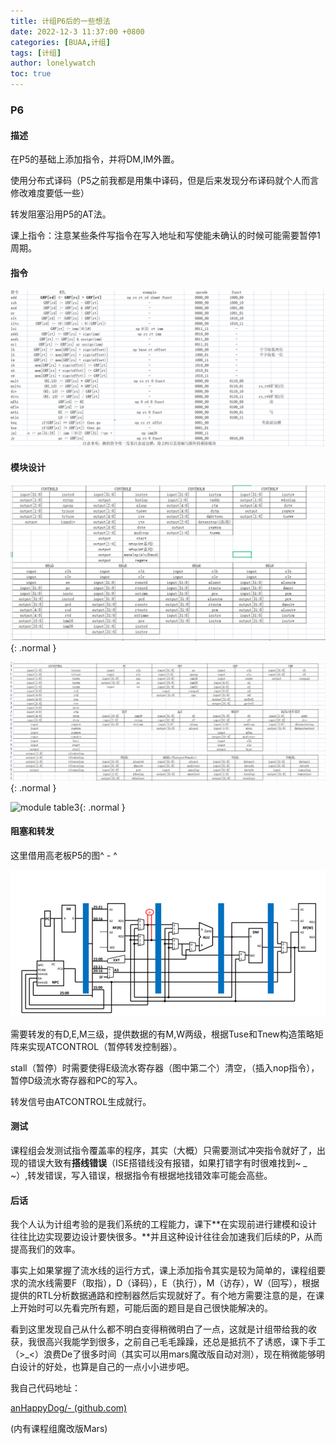 ```yaml
---
title: 计组P6后的一些想法
date: 2022-12-3 11:37:00 +0800
categories: [BUAA,计组]
tags: [计组]
author: lonelywatch
toc: true
---
```


### P6

#### 描述

在P5的基础上添加指令，并将DM,IM外置。

使用分布式译码（P5之前我都是用集中译码，但是后来发现分布译码就个人而言修改难度要低一些）

转发阻塞沿用P5的AT法。

课上指令：注意某些条件写指令在写入地址和写使能未确认的时候可能需要暂停1周期。

#### 指令

![instr](/assets/img/co/p6/instr.PNG)

#### 模块设计

![module table1](/assets/img/co/p6/m1.PNG){: .normal }

![module table2](/assets/img/co/p6/m2.PNG){: .normal }

![module table3](/assets/img/c0/p6/m3.PNG){: .normal }



#### 阻塞和转发

这里借用高老板P5的图^ - ^

![design](/assets/img/co/p6/design.PNG)

需要转发的有D,E,M三级，提供数据的有M,W两级，根据Tuse和Tnew构造策略矩阵来实现ATCONTROL（暂停转发控制器）。

stall（暂停）时需要使得E级流水寄存器（图中第二个）清空，（插入nop指令），暂停D级流水寄存器和PC的写入。

转发信号由ATCONTROL生成就行。

#### 测试

课程组会发测试指令覆盖率的程序，其实（大概）只需要测试冲突指令就好了，出现的错误大致有**搭线错误**（ISE搭错线没有报错，如果打错字有时很难找到~ _ ~）,转发错误，写入错误，根据指令有根据地找错效率可能会高些。

#### 后话

我个人认为计组考验的是我们系统的工程能力，课下**在实现前进行建模和设计往往比边实现要边设计要快很多。**并且这种设计往往会加速我们后续的P，从而提高我们的效率。

事实上如果掌握了流水线的运行方式，课上添加指令其实是较为简单的，课程组要求的流水线需要F（取指），D（译码），E（执行），M（访存），W（回写），根据提供的RTL分析数据通路和控制器然后实现就好了。有个地方需要注意的是，在课上开始时可以先看完所有题，可能后面的题目是自己很快能解决的。

看到这里发现自己从什么都不明白变得稍微明白了一点，这就是计组带给我的收获，我很高兴我能学到很多，之前自己毛毛躁躁，还总是抵抗不了诱惑，课下手工（>_<）浪费De了很多时间（其实可以用mars魔改版自动对测），现在稍微能够明白设计的好处，也算是自己的一点小小进步吧。

我自己代码地址：

[anHappyDog/- (github.com)](https://github.com/anHappyDog/-)

(内有课程组魔改版Mars)
